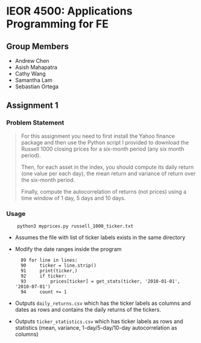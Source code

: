 # IEOR 4500: Applications Programming for FE


## Group Members

- Andrew Chen
- Asish Mahapatra
- Cathy Wang
- Samantha Lam
- Sebastian Ortega

## Assignment 1

### Problem Statement

> For this assignment you need to first install the Yahoo finance package and then use the Python script I provided to download the Russell 1000 closing prices for a six-month period (any six month period).
>
> Then, for each asset in the index, you should compute its daily return (one value per each day), the mean return and variance of return over the six-month period.
>
> Finally, compute the autocorrelation of returns (not prices) using a time window of 1 day, 5 days and 10 days.

### Usage

        python3 myprices.py russell_1000_ticker.txt
- Assumes the file with list of ticker labels exists in the same directory
- Modify the date ranges inside the program

        89 for line in lines:
        90     ticker = line.strip()
        91     print(ticker,)
        92     if ticker:
        93         prices[ticker] = get_stats(ticker, '2010-01-01', '2010-07-01')
        94     count += 1

- Outputs `daily_returns.csv` which has the ticker labels as columns and dates as rows and contains the daily returns of the tickers.
- Outputs `ticker_statistics.csv` which has ticker labels as rows and statistics (mean, variance, 1-day/5-day/10-day autocorrelation as columns)
